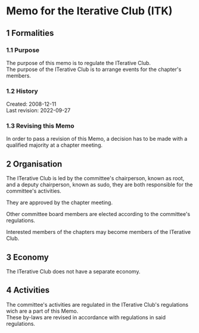 # Memo for the Iterative Club (ITK)

## 1 Formalities

### 1.1 Purpose

The purpose of this memo is to regulate the ITerative Club.  
The purpose of the ITerative Club is to arrange events for the chapter's members.

### 1.2 History

Created: 2008-12-11  
Last revision: 2022-09-27

### 1.3 Revising this Memo

In order to pass a revision of this Memo, a decision has to be made with a qualified majority at a chapter meeting.

## 2 Organisation

The ITerative Club is led by the committee's chairperson, known as root, and a deputy chairperson, known as sudo, they are both responsible for the committee's activities.

They are approved by the chapter meeting.

Other committee board members are elected according to the committee's regulations.  

Interested members of the chapters may become members of the ITerative Club.

## 3 Economy

The ITerative Club does not have a separate economy.

## 4 Activities

The committee's activities are regulated in the ITerative Club's regulations wich are a part of this Memo.  
These by-laws are revised in accordance with regulations in said regulations.
